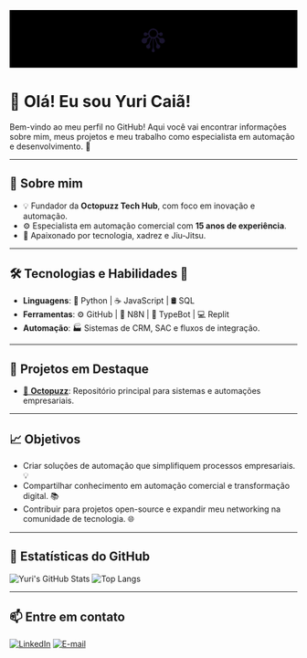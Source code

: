 ![Bem-vindo ao meu GitHub](https://github.com/yuricainan/yuricainan/blob/main/Wallpaper%20(1000%20x%20200%20px).png)

# 👋 Olá! Eu sou Yuri Caiã!

Bem-vindo ao meu perfil no GitHub! Aqui você vai encontrar informações sobre mim, meus projetos e meu trabalho como especialista em automação e desenvolvimento. 🚀

---

## 📜 Sobre mim
- 💡 Fundador da **Octopuzz Tech Hub**, com foco em inovação e automação.
- ⚙️ Especialista em automação comercial com **15 anos de experiência**.
- 🧠 Apaixonado por tecnologia, xadrez e Jiu-Jitsu.

---

## 🛠️ Tecnologias e Habilidades 🚀
- **Linguagens**: 🐍 Python | ☕ JavaScript | 🛢️ SQL
- **Ferramentas**: ⚙️ GitHub | 🔄 N8N | 🤖 TypeBot | 💻 Replit
- **Automação**: 🏭 Sistemas de CRM, SAC e fluxos de integração.

---

## 🌟 Projetos em Destaque
- [📂 **Octopuzz**](https://github.com/yuricainan/octopuzz): Repositório principal para sistemas e automações empresariais.

---

## 📈 Objetivos
- Criar soluções de automação que simplifiquem processos empresariais. 💡
- Compartilhar conhecimento em automação comercial e transformação digital. 📚
- Contribuir para projetos open-source e expandir meu networking na comunidade de tecnologia. 🌐

---

## 🚀 Estatísticas do GitHub
![Yuri's GitHub Stats](https://github-readme-stats.vercel.app/api?username=yuricainan&show_icons=true&theme=dark)
![Top Langs](https://github-readme-stats.vercel.app/api/top-langs/?username=yuricainan&layout=compact&theme=dark)

---

## 📫 Entre em contato
[![LinkedIn](https://img.shields.io/badge/-LinkedIn-blue?style=for-the-badge&logo=linkedin&logoColor=white)](https://linkedin.com/in/yuricainan) 
[![E-mail](https://img.shields.io/badge/-E--mail-red?style=for-the-badge&logo=gmail&logoColor=white)](mailto:yuricainan@email.com)
